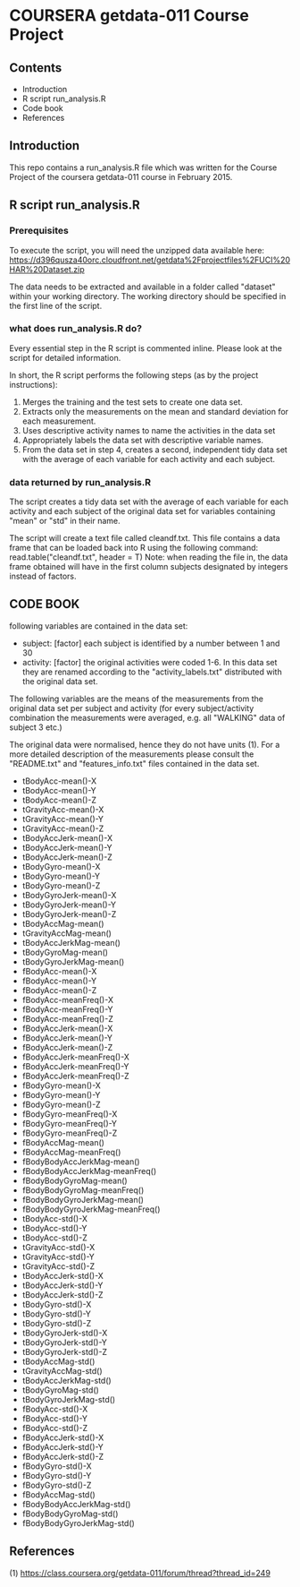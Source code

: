 # COURSERA getdata-011 Course Project 
## Contents

* Introduction
* R script run_analysis.R
* Code book
* References

## Introduction
This repo contains a run_analysis.R file which was written for the Course Project of the coursera getdata-011 course in February 2015.

## R script run_analysis.R

### Prerequisites
To execute the script, you will need the unzipped data available here: https://d396qusza40orc.cloudfront.net/getdata%2Fprojectfiles%2FUCI%20HAR%20Dataset.zip 

The data needs to be extracted and available in a folder called "dataset" within your working directory. The working directory should be specified in the first line of the script.

### what does run_analysis.R do?

Every essential step in the R script is commented inline. Please look at the script for detailed information.

In short, the R script performs the following steps (as by the project instructions):

1. Merges the training and the test sets to create one data set.
2. Extracts only the measurements on the mean and standard deviation for each measurement. 
3. Uses descriptive activity names to name the activities in the data set
4. Appropriately labels the data set with descriptive variable names. 
5. From the data set in step 4, creates a second, independent tidy data set with the average of each variable for each activity and each subject.

### data returned by run_analysis.R

The script creates a tidy data set with the average of each variable for each activity and each subject of the original data set for variables containing "mean" or "std" in their name.

The script will create a text file called cleandf.txt. This file contains a data frame that can be loaded back into R using the following command:
read.table("cleandf.txt", header = T)
Note: when reading the file in, the data frame obtained will have in the first column subjects designated by integers instead of factors.

## CODE BOOK

following variables are contained in the data set:
* subject: [factor] each subject is identified by a number between 1 and 30
* activity: [factor] the original activities were coded 1-6. In this data set they are renamed according to the "activity_labels.txt" distributed with the original data set.

The following variables are the means of the measurements from the original data set per subject and activity (for every subject/activity combination the measurements were averaged, e.g. all "WALKING" data of subject 3 etc.)

The original data were normalised, hence they do not have units (1). For a more detailed description of the measurements please consult the "README.txt" and "features_info.txt" files contained in the data set.

* tBodyAcc-mean()-X
* tBodyAcc-mean()-Y
* tBodyAcc-mean()-Z
* tGravityAcc-mean()-X
* tGravityAcc-mean()-Y
* tGravityAcc-mean()-Z
* tBodyAccJerk-mean()-X
* tBodyAccJerk-mean()-Y
* tBodyAccJerk-mean()-Z
* tBodyGyro-mean()-X
* tBodyGyro-mean()-Y
* tBodyGyro-mean()-Z
* tBodyGyroJerk-mean()-X
* tBodyGyroJerk-mean()-Y
* tBodyGyroJerk-mean()-Z
* tBodyAccMag-mean()
* tGravityAccMag-mean()
* tBodyAccJerkMag-mean()
* tBodyGyroMag-mean()
* tBodyGyroJerkMag-mean()
* fBodyAcc-mean()-X
* fBodyAcc-mean()-Y
* fBodyAcc-mean()-Z
* fBodyAcc-meanFreq()-X
* fBodyAcc-meanFreq()-Y
* fBodyAcc-meanFreq()-Z
* fBodyAccJerk-mean()-X
* fBodyAccJerk-mean()-Y
* fBodyAccJerk-mean()-Z
* fBodyAccJerk-meanFreq()-X
* fBodyAccJerk-meanFreq()-Y
* fBodyAccJerk-meanFreq()-Z
* fBodyGyro-mean()-X
* fBodyGyro-mean()-Y
* fBodyGyro-mean()-Z
* fBodyGyro-meanFreq()-X
* fBodyGyro-meanFreq()-Y
* fBodyGyro-meanFreq()-Z
* fBodyAccMag-mean()
* fBodyAccMag-meanFreq()
* fBodyBodyAccJerkMag-mean()
* fBodyBodyAccJerkMag-meanFreq()
* fBodyBodyGyroMag-mean()
* fBodyBodyGyroMag-meanFreq()
* fBodyBodyGyroJerkMag-mean()
* fBodyBodyGyroJerkMag-meanFreq()
* tBodyAcc-std()-X
* tBodyAcc-std()-Y
* tBodyAcc-std()-Z
* tGravityAcc-std()-X
* tGravityAcc-std()-Y
* tGravityAcc-std()-Z
* tBodyAccJerk-std()-X
* tBodyAccJerk-std()-Y
* tBodyAccJerk-std()-Z
* tBodyGyro-std()-X
* tBodyGyro-std()-Y
* tBodyGyro-std()-Z
* tBodyGyroJerk-std()-X
* tBodyGyroJerk-std()-Y
* tBodyGyroJerk-std()-Z
* tBodyAccMag-std()
* tGravityAccMag-std()
* tBodyAccJerkMag-std()
* tBodyGyroMag-std()
* tBodyGyroJerkMag-std()
* fBodyAcc-std()-X
* fBodyAcc-std()-Y
* fBodyAcc-std()-Z
* fBodyAccJerk-std()-X
* fBodyAccJerk-std()-Y
* fBodyAccJerk-std()-Z
* fBodyGyro-std()-X
* fBodyGyro-std()-Y
* fBodyGyro-std()-Z
* fBodyAccMag-std()
* fBodyBodyAccJerkMag-std()
* fBodyBodyGyroMag-std()
* fBodyBodyGyroJerkMag-std()

## References
(1) https://class.coursera.org/getdata-011/forum/thread?thread_id=249